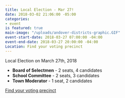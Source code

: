 ```yaml
---
title: Local Election - Mar 27!
date: 2018-03-02 21:06:00 -05:00
categories:
- event
is featured: true
main-image: "/uploads/andover-districts-graphic.GIF"
event-start-date: 2018-03-27 07:00:00 -04:00
event-end-date: 2018-03-27 20:00:00 -04:00
Location: Find your voting precinct
---
```


Local Election on March 27th, 2018

* **Board of Selectmen** - 2 seats, 4 candidates
* **School Committee** - 2 seats, 3 candidates
* **Town Moderator** - 1 seat, 2 candidates

[Find your voting precinct](http://www.sec.state.ma.us/WhereDoIVoteMA/bal/MyElectionInfo.aspx)
